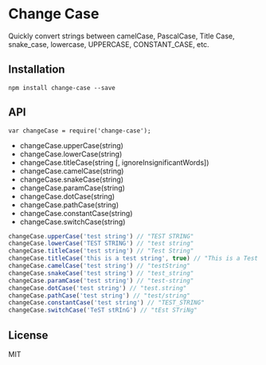 # Change Case

Quickly convert strings between camelCase, PascalCase, Title Case, snake_case, lowercase, UPPERCASE, CONSTANT_CASE, etc.

## Installation

```
npm install change-case --save
```

## API

```
var changeCase = require('change-case');
```

* changeCase.upperCase(string)
* changeCase.lowerCase(string)
* changeCase.titleCase(string [, ignoreInsignificantWords])
* changeCase.camelCase(string)
* changeCase.snakeCase(string)
* changeCase.paramCase(string)
* changeCase.dotCase(string)
* changeCase.pathCase(string)
* changeCase.constantCase(string)
* changeCase.switchCase(string)

```javascript
changeCase.upperCase('test string') // "TEST STRING"
changeCase.lowerCase('TEST STRING') // "test string"
changeCase.titleCase('test string') // "Test String"
changeCase.titleCase('this is a test string', true) // "This is a Test String"
changeCase.camelCase('test string') // "testString"
changeCase.snakeCase('test string') // "test_string"
changeCase.paramCase('test string') // "test-string"
changeCase.dotCase('test string') // "test.string"
changeCase.pathCase('test string') // "test/string"
changeCase.constantCase('test string') // "TEST_STRING"
changeCase.switchCase('TeST stRInG') // "tEst STriNg"
```

## License

MIT
